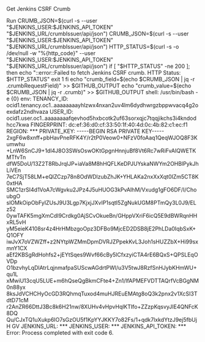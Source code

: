 Get Jenkins CSRF Crumb

Run CRUMB_JSON=$(curl -s --user "$JENKINS_USER:$JENKINS_API_TOKEN" "$JENKINS_URL/crumbIssuer/api/json")
  CRUMB_JSON=$(curl -s --user "$JENKINS_USER:$JENKINS_API_TOKEN" "$JENKINS_URL/crumbIssuer/api/json")
  HTTP_STATUS=$(curl -s -o /dev/null -w "%{http_code}" --user "$JENKINS_USER:$JENKINS_API_TOKEN" "$JENKINS_URL/crumbIssuer/api/json")
  if [ "$HTTP_STATUS" -ne 200 ]; then
    echo "::error::Failed to fetch Jenkins CSRF crumb. HTTP Status: $HTTP_STATUS"
    exit 1
  fi
  echo "crumb_field=$(echo $CRUMB_JSON | jq -r .crumbRequestField)" >> $GITHUB_OUTPUT
  echo "crumb_value=$(echo $CRUMB_JSON | jq -r .crumb)" >> $GITHUB_OUTPUT
  shell: /usr/bin/bash -e {0}
  env:
    TENANCY_ID: ocid1.tenancy.oc1..aaaaaaaayhlzwx4nxan2uv4lm6dydhwrgzbppwvacq4g2oexdafz2ndhvaza
    USER_ID: ocid1.user.oc1..aaaaaaaafqevhod5hxbcotk2uf63sorxqjc7tqqjikchs3i4kndodhcc7kwa
    FINGERPRINT: dc:ef:36:d0:cf:33:50:1f:40:4d:0c:4b:82:c1:ec:f1
    REGION: ***
    PRIVATE_KEY: -----BEGIN RSA PRIVATE KEY-----
  2xgF6w8xnff+pbHavPneRFK4Y/r2tP0Veow0+NFzV0foAaq1QeqWJOQ8F3Kumwhu
  +LnW6SnCJ9+1dl4J8O3SWsOswOKtGpgnHnnjuBf8Vt6Rc7wRiFvAIQWETKMTfvTn
  dfW5DoU/13Z2T8RbJrqlJP+iaVa8M8hHQFLKeDPJUYskaNWYm2OHBlPykJhLiVEn
  7eC7SjT58LM+eQlZCzp78n8OdWDlzubZhJK+YHLAKa2nxXxXqt0IZm5CT8K0xtHA
  SMC1zrSI4d1VoA7cWgvku2JPz4J5uHUOG3kPvAIhM/Vxudg1gFO6DF/I/ChoubgO
  slOMkOipObFyIZUsJ9U3Lgp7KjxjJXvIP1sqtI5ZgNukUGM8PTmQy3L0J9/ELz52
  0ywTAFK5mgXmCdI9Crdkg0AjSCvOkueBn/GHppVXriF6icQ5E9dBWRqnHHxRL5vH
  yM5eieK4108sr4z4HrHMbzgoOpz3DFBo9MjcED2DSB8jE2PhLDa0IqbSxK+Q1OFY
  iwJvX7oVZWZff+z2NYtpWZMmDpmDVRJZPpekKvL3Joh1sHUZZbX+Hi99sxmnY1CX
  aEf2KBSgRdHohfs2+jEYtSqes9Wvf66cBy5lCfxzyiCTA4rE6BQxS+QPSLEqOVDp
  O1bzvhyLqDlAtrLqjnmafpaSUScwAGdrtPWl/u3V5twJ8RzfSnHJybKHmWU+qu1L
  xMwiU13cqU5LUE+m6hQseQgBkmCFte4+Zn1/lfAPMEFVDTTAQrfVcBGgNM0n88yx
  8ksJdVCHCHyOcGD3RQhmqTuxod4muHJREuEMAtg8oQ3k2pnx2v1XcSI3TdtD71cM
  r2AnZR66DttJ3Bc8k6H21nw/8XUHv4vHpvHqlKTIfo+ZZzpKqsvyJIE4QNFcK8DQ
  Qu/CJxTQ1uXukp6IO7sGzOU5f1KpYYJKKY7o82Fs/1+qdk7lxkdYtzJ9ej5fbUjH
  GV
    JENKINS_URL: ***
    JENKINS_USER: ***
    JENKINS_API_TOKEN: ***
Error: Process completed with exit code 6.
